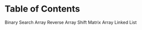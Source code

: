 # Table of Contents

Binary Search
Array Reverse
Array Shift
Matrix Array
Linked List[](challenges/data_structures/linked_list/README.md)